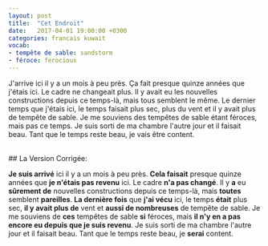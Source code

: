 ```yaml
---
layout: post
title:  "Cet Endroit"
date:   2017-04-01 19:00:00 +0300
categories: francais kuwait
vocab:
- tempête de sable: sandstorm
- féroce: ferocious
---
```

J'arrive ici il y a un mois à peu près. Ça fait presque quinze années que j'étais ici. Le cadre ne changeait plus. Il y avait eu les nouvelles constructions depuis ce temps-là, mais tous semblent le même. Le dernier temps que <!--more-->j'étais ici, le temps faisait plus sec, plus du vent et il y avait plus de tempête de sable. Je me souviens des tempêtes de sable étant féroces, mais pas ce temps. Je suis sorti de ma chambre l'autre jour et il faisait beau. Tant que le temps reste beau, je vais être content.  

<br/>
## La Version Corrigée:  
<br/>

**Je suis arrivé** ici il y a un mois à peu près. **Cela faisait** presque quinze années que **je n'étais pas revenu** ici. Le cadre **n'a pas changé**. Il y **a** eu **sûrement de** nouvelles constructions depuis ce temps-là, mais **toutes** semblent **pareilles**. **La dernière fois** que **j'ai vécu** ici, le temps **était** plus sec, **il y avait plus de** vent et **aussi de nombreuses** de tempête de sable. Je me souviens de **ces** tempêtes de sable **si** féroces, mais **il n'y en a pas encore eu depuis que je suis revenu**. Je suis sorti de ma chambre l'autre jour et il faisait beau. Tant que le temps reste beau, je **serai** content.
